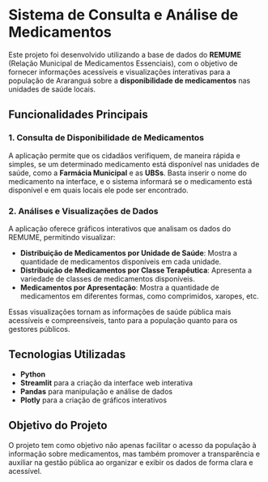 # Sistema de Consulta e Análise de Medicamentos

Este projeto foi desenvolvido utilizando a base de dados do **REMUME** (Relação Municipal de Medicamentos Essenciais), com o objetivo de fornecer informações acessíveis e visualizações interativas para a população de Araranguá sobre a **disponibilidade de medicamentos** nas unidades de saúde locais.

## Funcionalidades Principais

### 1. Consulta de Disponibilidade de Medicamentos
A aplicação permite que os cidadãos verifiquem, de maneira rápida e simples, se um determinado medicamento está disponível nas unidades de saúde, como a **Farmácia Municipal** e as **UBSs**. Basta inserir o nome do medicamento na interface, e o sistema informará se o medicamento está disponível e em quais locais ele pode ser encontrado.

### 2. Análises e Visualizações de Dados
A aplicação oferece gráficos interativos que analisam os dados do REMUME, permitindo visualizar:

- **Distribuição de Medicamentos por Unidade de Saúde**: Mostra a quantidade de medicamentos disponíveis em cada unidade.
- **Distribuição de Medicamentos por Classe Terapêutica**: Apresenta a variedade de classes de medicamentos disponíveis.
- **Medicamentos por Apresentação**: Mostra a quantidade de medicamentos em diferentes formas, como comprimidos, xaropes, etc.

Essas visualizações tornam as informações de saúde pública mais acessíveis e compreensíveis, tanto para a população quanto para os gestores públicos.

## Tecnologias Utilizadas

- **Python**
- **Streamlit** para a criação da interface web interativa
- **Pandas** para manipulação e análise de dados
- **Plotly** para a criação de gráficos interativos

## Objetivo do Projeto

O projeto tem como objetivo não apenas facilitar o acesso da população à informação sobre medicamentos, mas também promover a transparência e auxiliar na gestão pública ao organizar e exibir os dados de forma clara e acessível.

